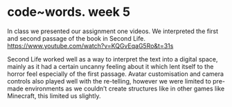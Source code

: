 # code~words. week 5

In class we presented our assignment one videos. We interpreted the first and second passage of the book in Second Life.
https://www.youtube.com/watch?v=KQGvEqaG5Ro&t=31s

Second Life worked well as a way to interpret the text into a digital space, mainly as it had a certain uncanny feeling about it which lent itself to the horror feel especially of the first passage. Avatar customisation and camera controls also played well with the re-telling, however we were limited to pre-made environments as we couldn’t create structures like in other games like Minecraft, this limited us slightly.
